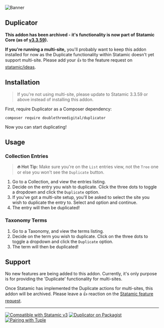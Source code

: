 <!-- statamic:hide -->

![Banner](./banner.png)

## Duplicator

<!-- /statamic:hide -->

**This addon has been archived - it's functionality is now part of Statamic Core (as of [v3.3.59](https://github.com/statamic/cms/releases/tag/v3.3.59)).**

**If you're running a multi-site,** you'll probably want to keep this addon installed for now as the Duplicate functionality within Statamic doesn't yet support multi-site. Please add your 👍 to the feature request on [statamic/ideas](https://github.com/statamic/ideas/issues/942).

## Installation

> If you're not using multi-site, please update to Statamic 3.3.59 or above instead of installing this addon.

First, require Duplicator as a Composer dependency:

```
composer require doublethreedigital/duplicator
```

Now you can start duplicating!

<!-- statamic:hide -->

## Usage

### Collection Entries

> **🔥 Hot Tip:** Make sure you're on the `List` entries view, not the `Tree` one or else you won't see the `Duplicate` button.

1. Go to a Collection, and view the entries listing.
2. Decide on the entry you wish to duplicate. Click the three dots to toggle a dropdown and click the `Duplicate` option.
3. If you've got a multi-site setup, you'll be asked to select the site you wish to duplicate the entry to. Select and option and continue.
4. The entry will then be duplicated!

### Taxonomy Terms

1. Go to a Taxonomy, and view the terms listing.
2. Decide on the term you wish to duplicate. Click on the three dots to toggle a dropdown and click the `Duplicate` option.
3. The term will then be duplicated!

## Support

No new features are being added to this addon. Currently, it's only purpose is for providing the 'Duplicate' functionality for multi-sites.

Once Statamic has implemented the Duplicate actions for multi-sites, this addon will be archived. Please leave a 👍 reaction on the [Statamic feature request](https://github.com/statamic/ideas/issues/942).

---

<p>
<a href="https://statamic.com"><img src="https://img.shields.io/badge/Statamic-3.4+-FF269E?style=for-the-badge" alt="Compatible with Statamic v3"></a>
<a href="https://packagist.org/packages/doublethreedigital/duplicator/stats"><img src="https://img.shields.io/packagist/v/doublethreedigital/duplicator?style=for-the-badge" alt="Duplicator on Packagist"></a>
<a href="https://tuple.app"><img src="https://img.shields.io/badge/Pairing%20with-Tuple-5A67D8?style=for-the-badge" alt="Pairing with Tuple"></a>
</p>

<!-- /statamic:hide -->
